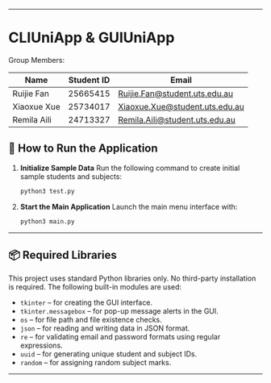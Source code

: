 
---

# CLIUniApp & GUIUniApp

Group Members:

| Name        | Student ID | Email                          |
| ----------- | ---------- | ------------------------------ |
| Ruijie Fan  | 25665415   | Ruijie.Fan@student.uts.edu.au  |
| Xiaoxue Xue | 25734017   | Xiaoxue.Xue@student.uts.edu.au |
| Remila Aili | 24713327   | Remila.Aili@student.uts.edu.au |



## 🔧 How to Run the Application

1. **Initialize Sample Data**
   Run the following command to create initial sample students and subjects:

   ```bash
   python3 test.py
   ```

2. **Start the Main Application**
   Launch the main menu interface with:

   ```bash
   python3 main.py
   ```

---

## 📦 Required Libraries

This project uses standard Python libraries only. No third-party installation is required.
The following built-in modules are used:

* `tkinter` – for creating the GUI interface.
* `tkinter.messagebox` – for pop-up message alerts in the GUI.
* `os` – for file path and file existence checks.
* `json` – for reading and writing data in JSON format.
* `re` – for validating email and password formats using regular expressions.
* `uuid` – for generating unique student and subject IDs.
* `random` – for assigning random subject marks.

---